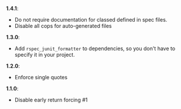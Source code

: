 **1.4.1**:

  * Do not require documentation for classed defined in spec files.
  * Disable all cops for auto-generated files

**1.3.0**:

  * Add `rspec_junit_formatter` to dependencies, so you don't have to specify it in your project.

**1.2.0**:

  * Enforce single quotes

**1.1.0**:

  * Disable early return forcing #1
